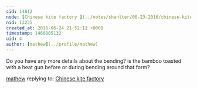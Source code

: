 ```yaml
---
cid: 14812
node: [Chinese kite factory ](../notes/shanlter/06-23-2016/chinese-kite-factory)
nid: 13235
created_at: 2016-06-24 21:52:12 +0000
timestamp: 1466805132
uid: 4
author: [mathew](../profile/mathew)
---
```


Do you have any more details about the bending? is the bamboo toasted with a heat gun before or during bending around that form?

[mathew](../profile/mathew) replying to: [Chinese kite factory ](../notes/shanlter/06-23-2016/chinese-kite-factory)

